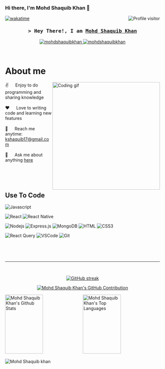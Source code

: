 ### Hi there, I'm Mohd Shaquib Khan 👋
<a href="https://komarev.com/ghpvc/?username=mohdshaquibkhan">
  <img align="right" src="https://komarev.com/ghpvc/?username=mohdshaquibkhan&label=Visitors&color=0e75b6&style=flat" alt="Profile visitor" />
</a>


[![wakatime](https://wakatime.com/badge/user/eebb3dd8-d9b2-40de-9b88-6fd6cac99dbc.svg)](https://wakatime.com/@eebb3dd8-d9b2-40de-9b88-6fd6cac99dbc)

<!-- Intro  -->
<h3 align="center">
        <samp>&gt; Hey There!, I am
                <b><a target="_blank" href="https://mohdshaquibkhan.com">Mohd Shaquib Khan</a></b>
        </samp>
</h3>




<p align="center">

 <a href="https://www.linkedin.com/in/mohd-shaquib-khan-1158b3252?utm_source=share&utm_campaign=share_via&utm_content=profile&utm_medium=android_app">
  <img src="https://img.shields.io/badge/LinkedIn-0077B5?style=for-the-badge&logo=linkedin&logoColor=white" alt="mohdshaquibkhan"/>
 </a>
 <!-- <a href="https://dev.to/mohdshoaibkhan72" target="_blank">
  <img src="https://img.shields.io/badge/dev.to-0A0A0A?style=for-the-badge&logo=dev.to&logoColor=white" alt="mohdshoaibkhan72" />
 </a> -->

 <a href="https://www.instagram.com/mshaquibkhan_04?igsh=ZGJhZWgwMDN5Mnh5">
  <img src="https://img.shields.io/badge/Instagram-fe4164?style=for-the-badge&logo=instagram&logoColor=white" alt="mohdshaquibkhan" />
 </a> 
 
</p>
<br />

<!-- About Section -->
 # About me
 
<p>
 <img align="right" width="350" src="/assets/programmer.gif" alt="Coding gif" />
  
 ✌️ &emsp; Enjoy to do programming and sharing knowledge <br/><br/>
 ❤️ &emsp; Love to writing code and learning new features<br/><br/>
 📧 &emsp; Reach me anytime: kshaquib17@gmail.com<br/><br/>
 💬 &emsp; Ask me about anything [here](https://github.com/mohdshoaibkhan72/mohdshoaibkhan72/issues)

</p>

<br/>
<br/>
<br/>

## Use To Code

![Javascript](https://img.shields.io/badge/Javascript-F0DB4F?style=for-the-badge&labelColor=black&logo=javascript&logoColor=F0DB4F)

![React](https://img.shields.io/badge/-React-61DBFB?style=for-the-badge&labelColor=black&logo=react&logoColor=61DBFB)
![React Native](https://img.shields.io/badge/React_Native-20232A?style=for-the-badge&logo=react&logoColor=61DAFB)

![Nodejs](https://img.shields.io/badge/Nodejs-3C873A?style=for-the-badge&labelColor=black&logo=node.js&logoColor=3C873A)
![Express.js](https://img.shields.io/badge/Express.js-000000?style=for-the-badge&logo=express&logoColor=white)
![MongoDB](https://img.shields.io/badge/MongoDB-4EA94B?style=for-the-badge&logo=mongodb&logoColor=white)
![HTML](https://img.shields.io/badge/HTML5-E34F26?style=for-the-badge&logo=html5&logoColor=white)
![CSS3](https://img.shields.io/badge/CSS3-1572B6?style=for-the-badge&logo=css3&logoColor=white)


![React Query](https://img.shields.io/badge/-React_Query-FF4154?style=for-the-badge&logo=react%20query&logoColor=white)
![VSCode](https://img.shields.io/badge/Visual_Studio-0078d7?style=for-the-badge&logo=visual%20studio&logoColor=white)
![Git](https://img.shields.io/badge/Git-F05032?style=for-the-badge&logo=git&logoColor=white)

<br/>



<p align="left">
 
</p>

<br/>
<hr/>
<br/>

<p align="center">
  <a href="https://github.com/mohdshaquibkhan">
    <img src="https://github-readme-streak-stats.herokuapp.com/?user=mohdshaquibkhan&theme=radical&border=7F3FBF&background=0D1117" alt=" GitHub streak"/>
  </a>
</p>

<p align="center">
  <a href="https://github.com/mohdshaquibkhan">
    <img src="https://github-profile-summary-cards.vercel.app/api/cards/profile-details?username=mohdshaquibkhan&theme=radical" alt="Mohd Shaquib Khan's GitHub Contribution"/>
  </a>
</p>

<a> 
    <a href="https://github.com/mohdshaquibkhan"><img alt="Mohd Shaquib Khan's Github Stats" src="https://denvercoder1-github-readme-stats.vercel.app/api?username=mohdshaquibkhan&show_icons=true&count_private=true&theme=react&border_color=7F3FBF&bg_color=0D1117&title_color=F85D7F&icon_color=F8D866" height="192px" width="49.5%"/></a>
  <a href="https://github.com/mohdshaquibkhan"><img alt="Mohd Shaquib Khan's Top Languages" src="https://denvercoder1-github-readme-stats.vercel.app/api/top-langs/?username=mohdshaquibkhan&langs_count=8&layout=compact&theme=react&border_color=7F3FBF&bg_color=0D1117&title_color=F85D7F&icon_color=F8D866" height="192px" width="49.5%"/></a>
  <br/>
</a>


![Mohd Shaquib khan](https://github-readme-activity-graph.vercel.app/graph?username=mohdshaquibkhan&custom_title=Mohd%20Shaquib%20Khan's%20GitHub%20Activity%20Graph&bg_color=0D1117&color=7F3FBF&line=7F3FBF&point=7F3FBF&area_color=FFFFFF&title_color=FFFFFF&area=true)
<!--
**mohdshaquibkhan/mohdshaquibkhan** is a ✨ _special_ ✨ repository because its `README.md` (this file) appears on your GitHub profile.

Here are some ideas to get you started:

- 🔭 I’m currently working on ...
- 🌱 I’m currently learning ...
- 👯 I’m looking to collaborate on ...
- 🤔 I’m looking for help with ...
- 💬 Ask me about ...
- 📫 How to reach me: ...
- 😄 Pronouns: ...
- ⚡ Fun fact: ...
-->
